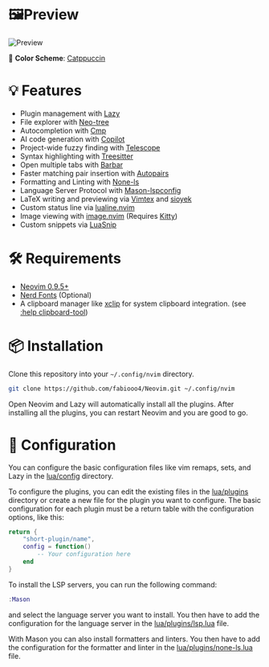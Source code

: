 # 🖼️Preview

![Preview](/../assets/preview.png?raw=true "Preview")

🎨 **Color Scheme**: [Catppuccin](https://github.com/catppuccin/nvim)

# 💡 Features

- Plugin management with [Lazy](https://github.com/folke/lazy.nvim)
- File explorer with [Neo-tree](https://github.com/nvim-neo-tree/neo-tree.nvim)
- Autocompletion with [Cmp](https://github.com/hrsh7th/nvim-cmp)
- AI code generation with [Copilot](https://github.com/github/copilot.vim)
- Project-wide fuzzy finding with [Telescope](https://github.com/nvim-telescope/telescope.nvim)
- Syntax highlighting with [Treesitter](https://github.com/nvim-treesitter/nvim-treesitter)
- Open multiple tabs with [Barbar](https://github.com/romgrk/barbar.nvim)
- Faster matching pair insertion with [Autopairs](https://github.com/windwp/nvim-autopairs)
- Formatting and Linting with [None-ls](https://github.com/nvimtools/none-ls.nvim)
- Language Server Protocol with [Mason-lspconfig](https://github.com/williamboman/mason-lspconfig.nvim)
- LaTeX writing and previewing via [Vimtex](https://github.com/lervag/vimtex#snippets-and-templates) and [sioyek](https://sioyek.info/)
- Custom status line via [lualine.nvim](https://github.com/nvim-lualine/lualine.nvim)
- Image viewing with [image.nvim](https://github.com/3rd/image.nvim) (Requires [Kitty](https://sw.kovidgoyal.net/kitty/))
- Custom snippets via [LuaSnip](https://github.com/L3MON4D3/LuaSnip)

# 🛠️ Requirements

- [Neovim 0.9.5+](https://github.com/neovim/neovim/releases/tag/stable)
- [Nerd Fonts](https://www.nerdfonts.com/font-downloads) (Optional)
- A clipboard manager like [xclip](https://github.com/astrand/xclip) for system clipboard integration. (see [:help clipboard-tool](https://neovim.io/doc/user/provider.html#clipboard-tool))

# 📦 Installation

Clone this repository into your `~/.config/nvim` directory.

```bash
git clone https://github.com/fabiooo4/Neovim.git ~/.config/nvim
```

Open Neovim and Lazy will automatically install all the plugins. After installing all the plugins, you can restart Neovim and you are good to go.

# 📝 Configuration

You can configure the basic configuration files like vim remaps, sets, and Lazy in the [lua/config](./lua/config) directory.

To configure the plugins, you can edit the existing files in the [lua/plugins](./lua/plugins) directory or create a new file for the plugin you want to
configure. The basic configuration for each plugin must be a return table with the configuration options, like this:

```lua
return {
    "short-plugin/name",
    config = function()
        -- Your configuration here
    end
}
```

To install the LSP servers, you can run the following command:

```lua
:Mason
```

and select the language server you want to install. You then have to add the configuration for the language server in the [lua/plugins/lsp.lua](./lua/plugins/lsp.lua) file.

With Mason you can also install formatters and linters. You then have to add the configuration for the formatter and linter in the [lua/plugins/none-ls.lua](./lua/plugins/none-ls.lua) file.
